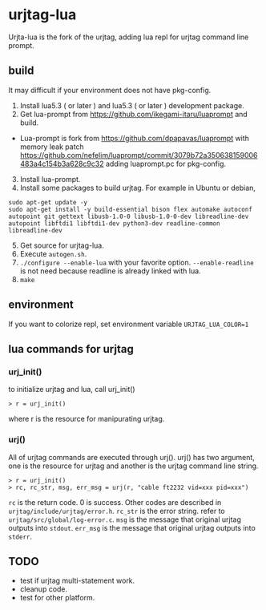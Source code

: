 # urjtag-lua

Urjta-lua is the fork of the urjtag, adding lua repl for urjtag command line prompt.

## build
It may difficult if your environment does not have pkg-config.
1. Install lua5.3 ( or later ) and lua5.3 ( or later ) development package.
1. Get lua-prompt from https://github.com/ikegami-itaru/luaprompt and build.
- Lua-prompt is fork from https://github.com/dpapavas/luaprompt with memory leak patch https://github.com/nefelim/luaprompt/commit/3079b72a350638159006483a4c154b3a628c9c32 adding luaprompt.pc for pkg-config.
3. Install lua-prompt.
1. Install some packages to build urjtag. For example in Ubuntu or debian,
```
sudo apt-get update -y
sudo apt-get install -y build-essential bison flex automake autoconf autopoint git gettext libusb-1.0-0 libusb-1.0-0-dev libreadline-dev autopoint libftdi1 libftdi1-dev python3-dev readline-common libreadline-dev
```
5. Get source for urjtag-lua.
1. Execute `autogen.sh`.
1. `./configure --enable-lua`  with your favorite option. `--enable-readline` is not need because readline is already linked with lua.
1. `make`


## environment
If you want to colorize repl, set environment variable `URJTAG_LUA_COLOR=1`
​
## lua commands for urjtag
### urj_init()
to initialize urjtag and lua, call urj_init()
```
> r = urj_init()
```
where r is the resource for manipurating urjtag.
### urj()
All of urjtag commands are executed through urj(). 
urj() has two argument, one is the resource for urjtag and another is the urjtag command line string.
```
> r = urj_init()
> rc, rc_str, msg, err_msg = urj(r, "cable ft2232 vid=xxx pid=xxx")
```
`rc` is the return code. 0 is success. Other codes are described in `urjtag/include/urjtag/error.h`.
`rc_str` is the error string. refer to `urjtag/src/global/log-error.c`.
`msg` is the message that original urjtag outputs into `stdout`.
`err_msg` is the message that original urjtag outputs into `stderr`.
​
​
## TODO
- test if urjtag multi-statement work.
- cleanup code.
- test for other platform.

